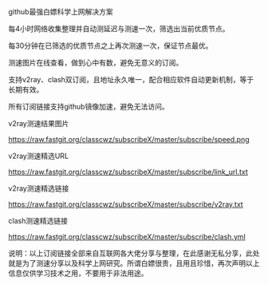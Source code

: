 github最强白嫖科学上网解决方案

每4小时网络收集整理并自动测延迟与测速一次，筛选出当前优质节点。

每30分钟在已筛选的优质节点之上再次测速一次，保证节点最优。

测速图片在线查看，做到心中有数，避免无意义的订阅。

支持v2ray、clash双订阅，且地址永久唯一，配合相应软件自动更新机制，等于长期有效。

所有订阅链接支持github镜像加速，避免无法访问。

v2ray测速结果图片

https://raw.fastgit.org/classcwz/subscribeX/master/subscribe/speed.png

v2ray测速精选URL

https://raw.fastgit.org/classcwz/subscribeX/master/subscribe/link_url.txt

v2ray测速精选链接

https://raw.fastgit.org/classcwz/subscribeX/master/subscribe/v2ray.txt

clash测速精选链接

https://raw.fastgit.org/classcwz/subscribeX/master/subscribe/clash.yml

说明：以上订阅链接全部来自互联网各大佬分享与整理，在此感谢无私分享，此处就是为了测速分享以及科学上网研究。所谓白嫖很贵，且用且珍惜，再次声明以上信息仅供学习技术之用，不要用于非法用途。
